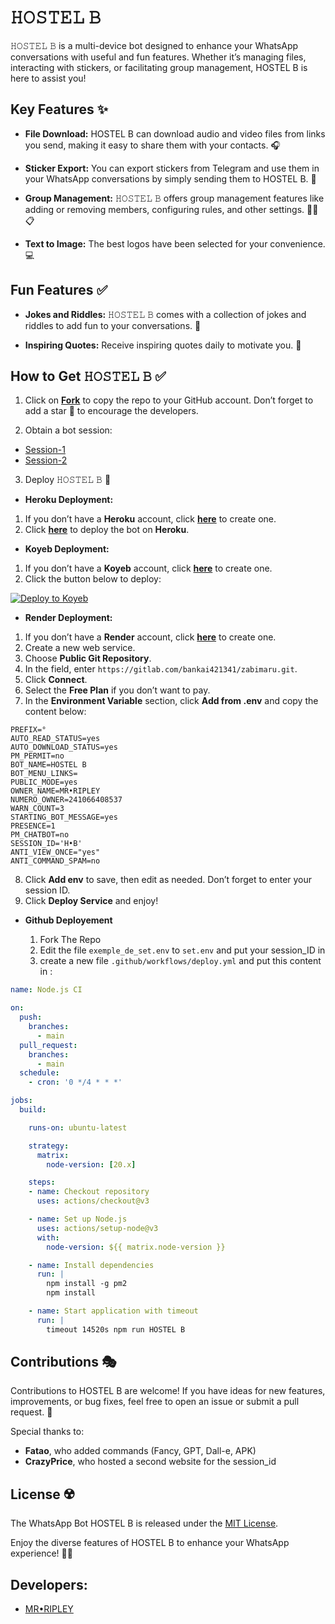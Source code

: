 # 𝙷𝙾𝚂𝚃𝙴𝙻 𝙱

𝙷𝙾𝚂𝚃𝙴𝙻 𝙱 is a multi-device bot designed to enhance your WhatsApp conversations with useful and fun features. Whether it’s managing files, interacting with stickers, or facilitating group management, HOSTEL B is here to assist you!

## Key Features ✨

- **File Download:** HOSTEL B can download audio and video files from links you send, making it easy to share them with your contacts. 🎧

- **Sticker Export:** You can export stickers from Telegram and use them in your WhatsApp conversations by simply sending them to HOSTEL B. 🦋

- **Group Management:** 𝙷𝙾𝚂𝚃𝙴𝙻 𝙱 offers group management features like adding or removing members, configuring rules, and other settings. ✍🏾️📋

- **Text to Image:** The best logos have been selected for your convenience. 💻

## Fun Features ✅

- **Jokes and Riddles:** 𝙷𝙾𝚂𝚃𝙴𝙻 𝙱 comes with a collection of jokes and riddles to add fun to your conversations. 🤔

- **Inspiring Quotes:** Receive inspiring quotes daily to motivate you. 🌟

## How to Get 𝙷𝙾𝚂𝚃𝙴𝙻 𝙱 ✅

1. Click on **[Fork](https://github.com/ROI-SINGE/HOSTEL-B)** to copy the repo to your GitHub account. Don’t forget to add a star 🌟 to encourage the developers.

2. Obtain a bot session: 

- [Session-1](https://zkscan.onrender.com)  
- [Session-2](https://zokouscan-din3.onrender.com)

3. Deploy 𝙷𝙾𝚂𝚃𝙴𝙻 𝙱 🏢
- **Heroku Deployment:**
1. If you don’t have a **Heroku** account, click [**here**](https://id.heroku.com/login) to create one.
2. Click [**here**](https://dashboard.heroku.com/new?template=https://github.com/Luffy2ndAccount/Zokou-english-v) to deploy the bot on **Heroku**.

- **Koyeb Deployment:**
1. If you don’t have a **Koyeb** account, click [**here**](https://app.koyeb.com/auth/signup) to create one.
2. Click the button below to deploy:

[![Deploy to Koyeb](https://www.koyeb.com/static/images/deploy/button.svg)](https://app.koyeb.com/deploy?name=zokouve&type=docker&image=docker.io%2Fluffy077%2Fzokouve%3Alatest&env%5BPREFIX%5D=.&env%5BAUTO_READ_STATUS%5D=yes&env%5BAUTO_DOWNLOAD_STATUS%5D=yes&env%5BPM_PERMIT%5D=no&env%5BBOT_NAME%5D=Zokou-MD&env%5BBOT_MENU_LINKS%5D=https%3A%2F%2Fi.pinimg.com%2F736x%2F0a%2F70%2F6f%2F0a706f90d6a1fb39919aedfbb7fdd8d3.jpg&env%5BPUBLIC_MODE%5D=yes&env%5BDATABASE_URL%5D=create+on+koyeb&env%5BOWNER_NAME%5D=Djalega%2B%2B&env%5BNUMERO_OWNER%5D=22891733300&env%5BWARN_COUNT%5D=3&env%5BSTARTING_BOT_MESSAGE%5D=yes&env%5BPRESENCE%5D=1&env%5BPM_CHATBOT%5D=no&env%5BSESSION_ID%5D=put+your+session&env%5BANTI_VIEW_ONCE%5D=yes&ports=8000%3Bhttp%3B%2F)

- **Render Deployment:**
1. If you don’t have a **Render** account, click [**here**](https://dashboard.render.com) to create one.
2. Create a new web service.  
3. Choose **Public Git Repository**.  
4. In the field, enter `https://gitlab.com/bankai421341/zabimaru.git`.
5. Click **Connect**.  
6. Select the **Free Plan** if you don’t want to pay.
7. In the **Environment Variable** section, click **Add from .env** and copy the content below:

```env
PREFIX=°
AUTO_READ_STATUS=yes
AUTO_DOWNLOAD_STATUS=yes
PM_PERMIT=no
BOT_NAME=𝙷𝙾𝚂𝚃𝙴𝙻 𝙱
BOT_MENU_LINKS= 
PUBLIC_MODE=yes
OWNER_NAME=MR•RIPLEY
NUMERO_OWNER=241066408537
WARN_COUNT=3
STARTING_BOT_MESSAGE=yes
PRESENCE=1
PM_CHATBOT=no
SESSION_ID='H•B'
ANTI_VIEW_ONCE="yes"
ANTI_COMMAND_SPAM=no
```

8. Click **Add env** to save, then edit as needed. Don’t forget to enter your session ID.
9. Click **Deploy Service** and enjoy!

    
- **Github Deployement**

  1. Fork The Repo
  2. Edit the file `exemple_de_set.env` to `set.env` and put your session_ID in
  3. create a new file `.github/workflows/deploy.yml` and put this content in :

```yml
name: Node.js CI

on:
  push:
    branches:
      - main
  pull_request:
    branches:
      - main
  schedule:
    - cron: '0 */4 * * *'

jobs:
  build:

    runs-on: ubuntu-latest

    strategy:
      matrix:
        node-version: [20.x]

    steps:
    - name: Checkout repository
      uses: actions/checkout@v3

    - name: Set up Node.js
      uses: actions/setup-node@v3
      with:
        node-version: ${{ matrix.node-version }}

    - name: Install dependencies
      run: |
        npm install -g pm2
        npm install

    - name: Start application with timeout
      run: |
        timeout 14520s npm run HOSTEL B

 ```

## Contributions 🎭

Contributions to HOSTEL B are welcome! If you have ideas for new features, improvements, or bug fixes, feel free to open an issue or submit a pull request. 🙌

Special thanks to:

- **Fatao**, who added commands (Fancy, GPT, Dall-e, APK)  
- **CrazyPrice**, who hosted a second website for the session_id  

## License ☢️

The WhatsApp Bot HOSTEL B is released under the [MIT License](https://opensource.org/licenses/MIT).

Enjoy the diverse features of HOSTEL B to enhance your WhatsApp experience! 😮‍💨

## Developers:

- [MR•RIPLEY](https://github.com/ROI-SINGE/HOSTEL-B)

